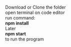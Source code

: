 Download or Clone the folder
<br/>
open terminal on code editor
<br/>
run command:
<br/>
<strong>npm install</strong>
<br/>
Later
<br/>
<strong>npm start</strong>
<br/>
to run the program
